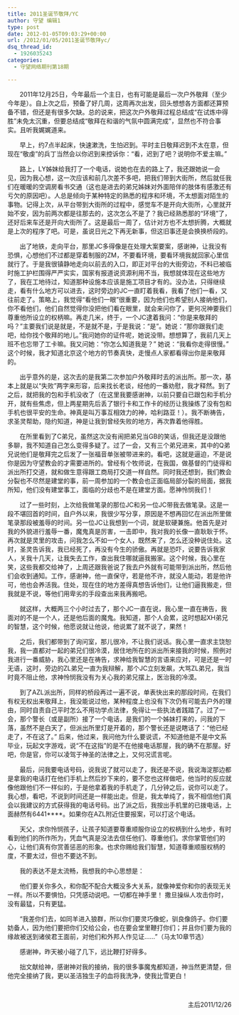 ```yaml
---
title: 2011圣诞节敬拜/YC
author: 守望 编辑1
type: post
date: 2012-01-05T09:03:29+00:00
url: /2012/01/05/2011圣诞节敬拜yc/
dsq_thread_id:
  - 1926035243
categories:
  - 守望网络期刊第18期

---
```

       2011年12月25日，今年最后一个主日，也有可能是最后一次户外敬拜（至少今年是）。自上次之后，预备了好几周，这周再次出发，回头想想各方面都还算预备不错，但还是有很多欠缺。总的说来，把这次户外敬拜过程总结成“在试炼中得胜”未免太沉重，但要总结成“敬拜在和谐的气氛中圆满完成”，显然也不符合事实。且听我娓娓道来。<!--more-->

       早上，约7点半起床，快速漱洗，生怕迟到。平时主日敬拜迟到不太在意，但现在“敬虔”的兵丁当然会以你迟到来控诉你：“看，迟到了吧？说明你不爱主嘛。”

       路上，LY姊妹给我打了一个电话，说她也在去的路上了，我还跟她说一会见，因为我心想，这一次应该和前几次差不多吧，把我们带到大街所，然后就任我们在暖暖的空调房看书交通（这也是进去的弟兄姊妹对外面陪伴的肢体有感激还有亏欠的原因吧）。人总是倾向于某种特定的熟悉的程序和环境，不太想面对陌生的事物。记得上次，从平台带到大街所的过程中，感觉车不是开向大街所，心里就开始不安，因为前两次都是往那去的，这次怎么不是了？我已经熟悉那的“环境”了，还好后来车还是开向大街所了。这是最后一周了，估计对方也不太想折腾，大概就是上次的程序了吧。可是，虽说日光之下再无新事，但这旧事还是会换换桥段的。

       出了地铁，走向平台，那里JC多得像是在处理大案要案，感谢神，让我没有恐惧，心想他们不过都是穿着制服的ZM，不要看环境，要看环境我就回家心里信就行了。于是我很镇静地走向以前去的入口，即正对平台的大街旁边，不料已被临时施工护栏围得严严实实，国家有报道说资源利用不当，我想就体现在这些地方了，我在工地待过，知道那种设施本应该是施工项目才有的。没办法，只得继续走，看有什么地方可以进去，这时旁边的JC一直盯着我看，我看了他们一看，又往前走了。策略上，我觉得“看他们一眼”很重要，因为他们也希望别人接纳他们，你不看他们，他们自然觉得你没把他们看在眼里，就会来问你了，更何况神要我们尊重他所设立的权柄嘛。再走几米，终于，一个JC逮着我问：“你是来敬拜的吗？”主要我们说是就是，不是就不是，于是我说：“是”。她说：“那你跟我们走吧，给你找个敬拜的地儿。”我问她你的证件呢，她说没带。想想算了，我前几天上班不也忘带了工卡嘛。我又问她：“你怎么知道我是？” 她说：“我看你走得很慢。” 这个时候，我才知道北京这个地方的节奏真快，走慢点人家都看得出你是来敬拜的。

       出乎意外的是，这次去的是我第二次参加户外敬拜时去的派出所。那一次，基本上就是以“失败”两字来形容，后来找长老谈，经他的一番劝慰，我才释然。到了之后，就把我的包和手机没收了（在这里我要感谢神，以前只要自已跟包和手机分开，就有些焦虑，但上两星期先后丢了银行卡和工作卡的经历让我操练了没有包和手机也很平安的生命。神真是叫万事互相效力的神，哈利路亚！）。我不断祷告，求圣灵帮助，隐约知道，神是让我到曾经失败的地方，再次靠着他得胜。

       在所里看到了C弟兄，虽然这次没有闹把弟兄当GB的笑话，但我还是没跟他多聊，我不知道自己怎么变得多疑了。过了一会，又有三个弟兄进来，其中的Q弟兄说他们是敬拜完之后发了一张福音单张被带进来的。看吧，这就是逼迫，不是说你是因为守望教会的才需要进所的。曾经有个牧师说，在我国，做基督的门徒得和派出所打交道，就和做生意得跟工商局打交道一样自然。同时我还想到，我们教会分裂也不尽然是建堂的事，前一周参加的一个教会也正面临局部分裂的局面，据我所知，他们没有建堂事工，面临的分歧也不是在建堂方面。愿神怜悯我们！

       过了一些时刻，上次给我做笔录的那位JC和另一位JC带我去做笔录。这是一段不堪回首的时间，自户外以来，我很少写分享，原因是不想再回忆在派出所里做笔录那段被羞辱的时间。另一位JC让我想到一个词，就是软硬兼施。他首先是对我的外貌进行羞辱一番，魔鬼真是厉害，一击即中，我对我的长像一直耿耿于怀。再次就是灵里的攻击，问我怎么不如一个女人，既然来了，怎么还没种说住处。这时，圣灵告诉我，我已经死了，再没有今生的骄傲。再就是恐吓，说要告诉我家人，关我十几天，让我失去工作，查出我住哪就逼我搬家。这个时候，我心里在笑，这些我都交给神了，上周还跟我爸说了我去户外就有可能带到派出所，然后他们会收到通知。工作，感谢神，他一直保守，若是他不许，就没人能动，若是他许可，他也会养活我。住处，现在住的地方差得真想告诉他们，让他们逼我搬走，但我就是不说，等他们用卑劣的手段查出来我再搬吧。

       就这样，大概两三个小时过去了，那个JC一直在说，我心里一直在祷告，我面对的不是一个人，还是他后面的魔鬼。我知道，那个人会累，这时想起XH弟兄的智慧，这个时候，他愿说就让他说，他说累了就不说了，果然！

       之后，我们都带到了询问室，那儿很冷，不让我们说话。我心里一直求主饶恕我，我一直都对一起的弟兄们很冷漠，居住地所在的派出所来接我的时候，照例对我进行一番威胁，我心里还是在祷告，求神给我智慧的言语来应对，可是还是一时无语，这时，旁边的ZL弟兄一直为我辩解，那个JC立刻发飙，大骂ZL弟兄，我当时竟不阻止他，求神怜悯我没有为关心我的弟兄摆上，医治我的冷漠。

       到了AZL派出所，同样的桥段再过一遍不说，单表快出来的那段时间，在我们有权无权出来敬拜上，我没能说过他，某种程度上也没有下次仍有可能去户外的理由，同时自责自己平时怎么不用功学点法律，免得让一些执法者践踏了。过了一会，那个警长（或是副所）接了一个电话，是我们的一个姊妹打来的，问我的下落，虽然不是白天了，但派出所里灯是开着的，那个警长还是说瞎话了：“他已经走了，不在这了。” 后来，他过来，我问他为什么要说谎，不知道他是不是中文系毕业，玩起文字游戏，说“不在这指”的是不在他接电话那屋，我的确不在那屋。好吧，你是官，你可以凌驾于神圣的法律之上，又何况谎言呢。

       最后，问我要电话号码，说我说了就可以走了，我还是不说，我说海淀那边都是拿我的电话打在他们手机上然后抄下来的，要不您也这样做吧，他当时的反应就像他跟他们不一样似的，于是他拿着我的手机走了，几分钟之后，说你可以走了。我心想，看吧，不说到时间还是一样能出走。但是，我太单纯了，我不相信他们真会以我建议的方式获得我的电话号码。出了派之后，我按出手机里的已拨电话，上面赫然有6441\****。如果你在AZL附近住要报案，可以打这个电话。

       天父，求你怜悯孩子，让孩子知道要尊重顺服你设立的权柄到什么地步，有时看到他们的所作所为，凭血气真是没法去信任他们、尊重他们。求你掌管他们的心，让他们真有你赏善惩恶的形象。也求你赐给我们智慧，知道尊重顺服权柄的度，不要太过，但也不要达不到。

       我的表达不是太流畅，我想我的中心思想是：

       他们要关你多久，和你配不配合大概没多大关系，就像神爱你和你的表现无关一样。所以不要惧怕，只凭感动说吧。一切都在神手里！ 撒旦操纵人攻击你时，没有最猛，只有更猛。

       “我差你们去，如同羊进入狼群，所以你们要灵巧像蛇，驯良像鸽子。你们要妨备人，因为他们要把你们交给公会，也在要会堂里鞭打你们；并且你们要为我的缘故被送到诸侯君王面前，对他们和外邦人作见证……”（马太10章节选）

       感谢神，昨天被小碰了几下，远比鞭打好得多。

       拙文献给神，感谢神对我的接纳，我的很多事魔鬼都知道，神当然更清楚，但他完全接纳了我，更以圣洁独生子的血将我洗净，使我比雪更白！

&nbsp;

<p align="right">
  主后2011/12/26
</p>